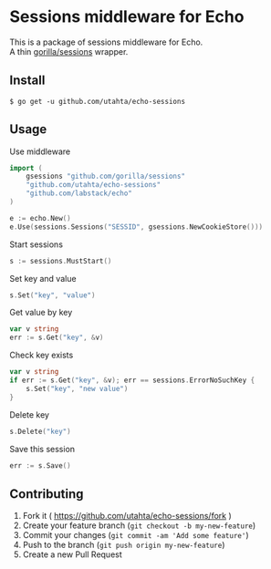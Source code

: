 # Sessions middleware for Echo

This is a package of sessions middleware for Echo.  
A thin [gorilla/sessions](https://github.com/gorilla/sessions) wrapper.

## Install

```
$ go get -u github.com/utahta/echo-sessions
```

## Usage

Use middleware
```go
import (
    gsessions "github.com/gorilla/sessions"
    "github.com/utahta/echo-sessions"
    "github.com/labstack/echo"
)

e := echo.New()
e.Use(sessions.Sessions("SESSID", gsessions.NewCookieStore()))
```

Start sessions
```go
s := sessions.MustStart()
```

Set key and value
```go
s.Set("key", "value")
```

Get value by key
```go
var v string
err := s.Get("key", &v)
```

Check key exists
```go
var v string
if err := s.Get("key", &v); err == sessions.ErrorNoSuchKey {
    s.Set("key", "new value")
}
```

Delete key
```go
s.Delete("key")
```

Save this session
```go
err := s.Save()
```

## Contributing

1. Fork it ( https://github.com/utahta/echo-sessions/fork )
2. Create your feature branch (`git checkout -b my-new-feature`)
3. Commit your changes (`git commit -am 'Add some feature'`)
4. Push to the branch (`git push origin my-new-feature`)
5. Create a new Pull Request


